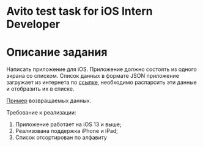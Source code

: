 # Avito test task for iOS Intern Developer 

# Описание задания

Написать приложение для iOS. Приложение должно состоять из одного экрана со списком. Список данных в формате JSON приложение загружает из интернета по [ссылке](https://run.mocky.io/v3/1d1cb4ec-73db-4762-8c4b-0b8aa3cecd4c), необходимо распарсить эти данные и отобразить их в списке.

[Пример](https://github.com/avito-tech/ios-trainee-problem-2021/blob/main/response_example.json) возвращаемых данных.

Требование к реализации:
1. Приложение работает на iOS 13 и выше;
2. Реализована поддержка iPhone и iPad;
3. Список отсортирован по алфавиту 
